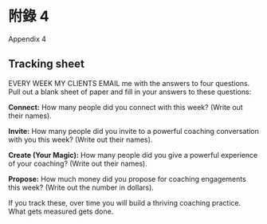 # 附錄 4

Appendix 4

## Tracking sheet

EVERY WEEK MY CLIENTS EMAIL me with the answers to four questions. Pull out a blank sheet of paper and fill in your answers to these questions:

**Connect:** How many people did you connect with this week? \(Write out their names\).

**Invite:** How many people did you invite to a powerful coaching conversation with you this week? \(Write out their names\).

**Create \(Your Magic\):** How many people did you give a powerful experience of your coaching? \(Write out their names\).

**Propose:** How much money did you propose for coaching engagements this week? \(Write out the number in dollars\).

If you track these, over time you will build a thriving coaching practice. What gets measured gets done.

